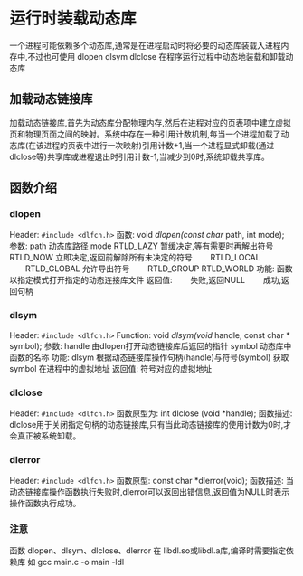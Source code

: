 # 运行时装载动态库

一个进程可能依赖多个动态库,通常是在进程启动时将必要的动态库装载入进程内存中,不过也可使用 dlopen dlsym dlclose 在程序运行过程中动态地装载和卸载动态库

## 加载动态链接库

加载动态链接库,首先为动态库分配物理内存,然后在进程对应的页表项中建立虚拟页和物理页面之间的映射。系统中存在一种引用计数机制,每当一个进程加载了动态库(在该进程的页表中进行一次映射)引用计数+1,当一个进程显式卸载(通过dlclose等)共享库或进程退出时引用计数-1,当减少到0时,系统卸载共享库。

## 函数介绍

### dlopen

Header: `#include <dlfcn.h>`
函数: void *dlopen(const char* path, int mode);
参数:
path    动态库路径
mode
        RTLD_LAZY 暂缓决定,等有需要时再解出符号
        RTLD_NOW 立即决定,返回前解除所有未决定的符号
     　　RTLD_LOCAL
     　　RTLD_GLOBAL 允许导出符号
     　　RTLD_GROUP
        RTLD_WORLD
功能: 函数以指定模式打开指定的动态连接库文件
返回值:
    　　失败,返回NULL
    　　成功,返回句柄

### dlsym

Header: `#include <dlfcn.h>`
Function: void *dlsym(void* handle, const char * symbol);
参数:
handle          由dlopen打开动态链接库后返回的指针
symbol          动态库中函数的名称
功能: dlsym 根据动态链接库操作句柄(handle)与符号(symbol) 获取 symbol 在进程中的虚拟地址
返回值: 符号对应的虚拟地址

### dlclose

Header: `#include <dlfcn.h>`
函数原型为: int dlclose (void *handle);
函数描述: dlclose用于关闭指定句柄的动态链接库,只有当此动态链接库的使用计数为0时,才会真正被系统卸载。

### dlerror

Header: `#include <dlfcn.h>`
函数原型: const char *dlerror(void);
函数描述: 当动态链接库操作函数执行失败时,dlerror可以返回出错信息,返回值为NULL时表示操作函数执行成功。

### 注意

函数 dlopen、dlsym、dlclose、dlerror 在 libdl.so或libdl.a库,编译时需要指定依赖库
如 gcc main.c -o main -ldl
